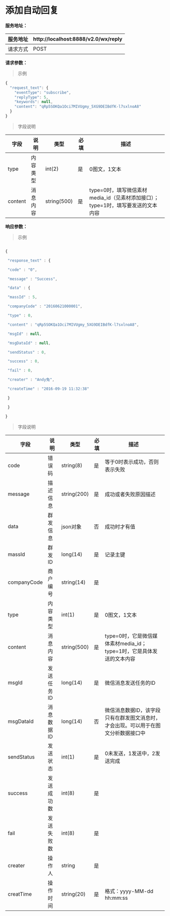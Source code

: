 # 添加自动回复

**服务地址：**

| 服务地址 | http:\/\/localhost:8888\/v2.0\/wx\/reply |
| --- | --- |
| 请求方式 | POST |

**请求参数：**

> 示例

```js
{
  "request_text": {
    "eventType": "subscribe",
    "replyType": 5,
    "keywords": null,
    "content": "qRp5SOKQa1Oci7MIVUgmy_5XG9DEIBdfK-l7sxlnoA8"
  }
}
```

> 字段说明


| **字段** | **说明** | **类型** | **必填** | **描述** |
| --- | --- | --- | --- | --- |
| type | 内容类型 | int\(2\) | 是 | 0图文，1文本 |
| content | 消息内容 | string\(500\) | 是 | type=0时，填写微信素材media\_id（见素材添加接口）；type=1时，填写要发送的文本内容 |

**响应参数：**

> 示例

```js

{

 "response_text" : {

 "code" : "0",

 "message" : "Success",

 "data" : {

 "massId" : 5,

 "companyCode" : "20160621000001",

 "type" : 0,

 "content" : "qRp5SOKQa1Oci7MIVUgmy_5XG9DEIBdfK-l7sxlnoA8",

 "msgId" : null,

 "msgDataId" : null,

 "sendStatus" : 0,

 "success" : 0,

 "fail" : 0,

 "creater" : "Andy兔",

 "createTime" : "2016-09-19 11:32:38"

 }

 }

}

```

> 字段说明

| **字段** | **说明** | **类型** | **必填** | **描述** |
| --- | --- | --- | --- | --- |
| code | 错误码 | string\(8\) | 是 | 等于0时表示成功，否则表示失败 |
| message | 描述信息 | string\(200\) | 是 | 成功或者失败原因描述 |
| data | 群发信息 | json对象 | 否 | 成功时才有值 |
| massId | 群发ID | long\(14\) | 是 | 记录主键 |
| companyCode | 商户编号 | string\(14\) | 是 | |
| type | 内容类型 | int\(1\) | 是 | 0图文，1文本 |
| content | 消息内容 | string\(500\) | 是 | type=0时，它是微信媒体素材media\_id；type=1时，它是具体发送的文本内容 |
| msgId | 发送任务ID | long\(14\) | 是 | 微信消息发送任务的ID |
| msgDataId | 消息数据ID | long\(14\) | 否 | 微信消息数据ID，该字段只有在群发图文消息时，才会出现。可以用于在图文分析数据接口中 |
| sendStatus | 发送状态 | int\(1\) | 是 | 0未发送，1发送中，2发送完成 |
| success | 发送成功数 | int\(8\) | 是 | |
| fail | 发送失败数 | int\(8\) | 是 | |
| creater | 操作人 | string | 是 | |
| creatTime | 操作时间 | string\(20\) | 是 | 格式：yyyy-MM-dd hh:mm:ss |




